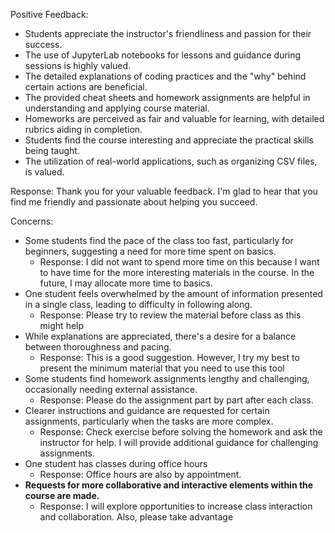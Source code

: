 Positive Feedback:
- Students appreciate the instructor's friendliness and passion for their success.
- The use of JupyterLab notebooks for lessons and guidance during sessions is highly valued.
- The detailed explanations of coding practices and the "why" behind certain actions are beneficial.
- The provided cheat sheets and homework assignments are helpful in understanding and applying course material.
- Homeworks are perceived as fair and valuable for learning, with detailed rubrics aiding in completion.
- Students find the course interesting and appreciate the practical skills being taught.
- The utilization of real-world applications, such as organizing CSV files, is valued.

Response: Thank you for your valuable feedback. I'm glad to hear that you find me friendly and passionate about helping you succeed. 

Concerns:
- Some students find the pace of the class too fast, particularly for beginners, suggesting a need for more time spent on basics.
  - Response: I did not want to spend more time on this because I want to have time for the more interesting materials in the course. In the future, I may allocate more time to basics. 
- One student feels overwhelmed by the amount of information presented in a single class, leading to difficulty in following along.
   - Response: Please try to review the material before class as this might help 
- While explanations are appreciated, there's a desire for a balance between thoroughness and pacing.
   - Response: This is a good suggestion. However, I try my best to present the minimum material that you need to use this tool     
- Some students find homework assignments lengthy and challenging, occasionally needing external assistance.
  - Response: Please do the assignment part by part after each class. 
- Clearer instructions and guidance are requested for certain assignments, particularly when the tasks are more complex.
  - Response: Check exercise before solving the homework and ask the instructor for help. I will provide additional guidance for challenging assignments.
- One student has classes during office hours
  - Response: Office hours are also by appointment.
- **Requests for more collaborative and interactive elements within the course are made.**
  - Response: I will explore opportunities to increase class interaction and collaboration. Also, please take advantage 
